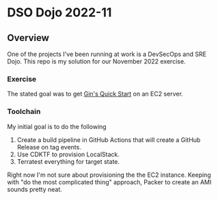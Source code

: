 # DSO Dojo 2022-11

## Overview

One of the projects I've been running at work is a DevSecOps and SRE Dojo. This repo is my solution for our November 2022 exercise.

### Exercise

The stated goal was to get [Gin's Quick Start](https://github.com/gin-gonic/gin#quick-start) on an EC2 server.

### Toolchain

My initial goal is to do the following

1. Create a build pipeline in GitHub Actions that will create a GitHub Release on tag events.
2. Use CDKTF to provision LocalStack.
3. Terratest everything for target state.

Right now I'm not sure about provisioning the the EC2 instance. Keeping with "do the most complicated thing" approach, Packer to create an AMI sounds pretty neat.
